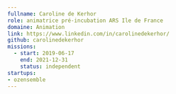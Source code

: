 ```yaml
---
fullname: Caroline de Kerhor
role: animatrice pré-incubation ARS Ile de France
domaine: Animation
link: https://www.linkedin.com/in/carolinedekerhor/
github: carolinedekerhor
missions:
  - start: 2019-06-17
    end: 2021-12-31
    status: independent
startups:
- ozensemble
---
```

